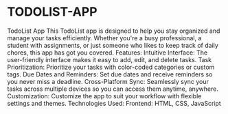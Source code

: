 # TODOLIST-APP
TodoList App This TodoList app is designed to help you stay organized and manage your tasks efficiently. Whether you're a busy professional, a student with assignments, or just someone who likes to keep track of daily chores, this app has got you covered.
Features:
Intuitive Interface: The user-friendly interface makes it easy to add, edit, and delete tasks.
Task Prioritization: Prioritize your tasks with color-coded categories or custom tags.
Due Dates and Reminders: Set due dates and receive reminders so you never miss a deadline.
Cross-Platform Sync: Seamlessly sync your tasks across multiple devices so you can access them anytime, anywhere.
Customization: Customize the app to suit your workflow with flexible settings and themes.
Technologies Used:
Frontend: HTML, CSS, JavaScript
